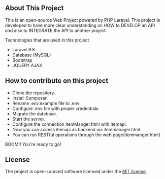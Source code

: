 ## About This Project

This is an open-source Web Project powered by PHP Laravel. This project is developed to have more clear understanding on HOW to DEVELOP an API and also to INTEGRATE the API to another project.

Technologies that are used in this project

- Laravel 6.8
- Database (MySQL)
- Bootstrap
- JQUERY AJAX

## How to contribute on this project

- Clone the repository.
- Install Composer.
- Rename .env.example file to .env
- Configure .env file with proper credentials.
- Migrate the database.
- Start the server.
- Configure the connection ItemManger.html with itemapi.
- Now you can access itemapi as backend via itemmanager.html
- You can run RESTful operations through the web page(itemmanger.html)

BOOM!! You're ready to go!

## License

The project is open-sourced software licensed under the [MIT license](https://opensource.org/licenses/MIT).
